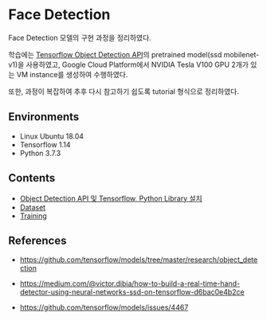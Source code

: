 # Face Detection

Face Detection 모델의 구현 과정을 정리하였다.

학습에는 <a href="https://github.com/tensorflow/models/tree/master/research/object_detection">Tensorflow Object Detection API</a>의 pretrained model(ssd mobilenet-v1)을 사용하였고, Google Cloud Platform에서 NVIDIA Tesla V100 GPU 2개가 있는 VM instance를 생성하여 수행하였다.

또한, 과정이 복잡하여 추후 다시 참고하기 쉽도록 tutorial 형식으로 정리하였다.

## Environments
- Linux Ubuntu 18.04
- Tensorflow 1.14
- Python 3.7.3

## Contents
- <a href='./installation'>Object Detection API 및 Tensorflow, Python Library 설치</a>
- <a href='./dataset'>Dataset</a>
- <a href='./training'>Training</a>

## References

- https://github.com/tensorflow/models/tree/master/research/object_detection

- https://medium.com/@victor.dibia/how-to-build-a-real-time-hand-detector-using-neural-networks-ssd-on-tensorflow-d6bac0e4b2ce

- https://github.com/tensorflow/models/issues/4467
